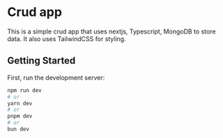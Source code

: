 # Crud app
This is a simple crud app that uses nextjs, Typescript, MongoDB to store data. It also uses TailwindCSS for styling.

## Getting Started

First, run the development server:

```bash
npm run dev
# or
yarn dev
# or
pnpm dev
# or
bun dev
```